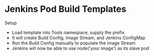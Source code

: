 # Jenkins Pod Build Templates

Setup
  - Load template into Tools namespace, supply the prefix
  - It will create Build Config, Image Stream, and Jenkins ConfigMap
  - Run the Build Config manually to populate the image Stream
  - Jenkins will now be able to use node('your image') as its slave pod

